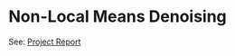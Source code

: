 # Non-Local Means Denoising

See: [Project Report](https://github.com/db-githb/NLM_Denoising/blob/main/part_1_and_2.pdf)

